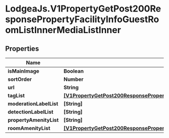 # LodgeaJs.V1PropertyGetPost200ResponsePropertyFacilityInfoGuestRoomListInnerMediaListInner

## Properties

Name | Type | Description | Notes
------------ | ------------- | ------------- | -------------
**isMainImage** | **Boolean** |  | [optional] 
**sortOrder** | **Number** |  | [optional] 
**url** | **String** |  | [optional] 
**tagList** | [**[V1PropertyGetPost200ResponsePropertyFacilityInfoGuestRoomListInnerMediaListInnerTagListInner]**](V1PropertyGetPost200ResponsePropertyFacilityInfoGuestRoomListInnerMediaListInnerTagListInner.md) |  | [optional] 
**moderationLabelList** | **[String]** |  | [optional] 
**detectionLabelList** | **[String]** |  | [optional] 
**propertyAmenityList** | **[String]** |  | [optional] 
**roomAmenityList** | [**[V1PropertyGetPost200ResponsePropertyFacilityInfoGuestRoomListInnerMediaListInnerRoomAmenityListInner]**](V1PropertyGetPost200ResponsePropertyFacilityInfoGuestRoomListInnerMediaListInnerRoomAmenityListInner.md) |  | [optional] 


